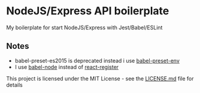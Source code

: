# NodeJS/Express API boilerplate

My boilerplate for start NodeJS/Express with Jest/Babel/ESLint

## Notes

* babel-preset-es2015 is deprecated instead i use
  [babel-preset-env](http://babeljs.io/docs/plugins/preset-env/)
* I use [babel-node](http://babeljs.io/docs/usage/cli/#babel-node) instead of
  [react-register](http://babeljs.io/docs/usage/babel-register/#top)

This project is licensed under the MIT License - see the
[LICENSE.md](LICENSE.md) file for details
